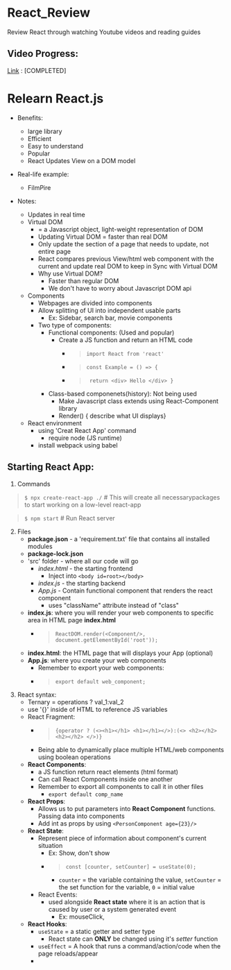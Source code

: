 # React_Review
Review React through watching Youtube videos and reading guides

## Video Progress:
[Link](youtube.com/watch?v=b9eMGE7QtTk&ab_channel=JavaScriptMastery) : [COMPLETED]

# Relearn React.js
- Benefits:
  - large library
  - Efficient 
  - Easy to understand
  - Popular
  - React Updates View on a DOM model
- Real-life example:
  - FilmPire

- Notes:
  - Updates in real time
  - Virtual DOM
    - = a Javascript object, light-weight representation of DOM
    - Updating Virtual DOM = faster than real DOM
    - Only update the section of a page that needs to update, not entire page
    - React compares previous View/html web component with the current and update real DOM to keep in Sync with Virtual DOM
    - Why use Virtual DOM?
      - Faster than regular DOM
      - We don't have to worry about Javascript DOM api
  - Components
    - Webpages are divided into components
    - Allow splitting of UI into independent usable parts
      - Ex: Sidebar, search bar, movie components
    - Two type of components:
      - Functional components: (Used and popular)
        - Create a JS function and return an HTML code
          - > `import React from 'react'`
          - > `const Example = () => {`
          - > ` return <div> Hello </div> }`
      - Class-based componenets(history): Not being used
        - Make Javascript class extends using React-Component library
        - Render() { describe what UI displays}
  - React environment
    - using 'Creat React App' command
      - require node (JS runtime)
    - install webpack using babel
  
## Starting React App:
1. Commands
  > `$ npx create-react-app ./` # This will create all necessarypackages to start working on a low-level react-app
  
  > `$ npm start` # Run React server 
2. Files
   - **package.json** - a 'requirement.txt' file that contains all installed modules
   - **package-lock.json**
   - 'src' folder - where all our code will go
     - *index.html* - the starting frontend
       - Inject into `<body id=root></body>`
     - *index.js* - the starting backend
     - *App.js* - Contain functional component that renders the react component
       - uses "className" attribute instead of "class"
   - **index.js**: where you will render your web components to specific area in HTML page **index.html**
     - > `ReactDOM.render(<Component/>, document.getElementById('root'));`
   - **index.html**: the HTML page that will displays your App (optional)
   - **App.js**: where you create your web components
     - Remember to export your web components:
     - > `export default web_component;`
3. React syntax:
   - Ternary = operations ? val_1:val_2
   - use '{}' inside of HTML to reference JS variables
   - React Fragment:
     - > `{operator ? (<><h1></h1> <h1></h1></>):(<> <h2></h2> <h2></h2> </>)}`
     - Being able to dynamically place multiple HTML/web components using boolean operations 
   - **React Components**:
     - a JS function return react elements (html format)
     - Can call React Components inside one another
     - Remember to export all components to call it in other files
       - `export default comp_name`
   - **React Props**:
     - Allows us to put parameters into **React Component** functions. Passing data into components
     - Add int as props by using `<PersonComponent age={23}/>`
   - **React State**:
     - Represent piece of information about component's current situation 
       - Ex: Show, don't show
       - > `const [counter, setCounter] = useState(0);`
         - `counter` = the variable containing the value, `setCounter` = the set function for the variable, `0` = initial value
     - React Events:
       - used alongside **React state** where it is an action that is caused by user or a system generated event 
         - Ex: mouseClick, 
   - **React Hooks**:
     - `useState` = a static getter and setter type
       - React state can **ONLY** be changed using it's *setter* function
     - `useEffect` = A hook that runs a command/action/code when the page reloads/appear
     - 



